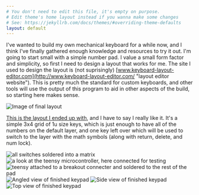 ```yaml
---
# You don't need to edit this file, it's empty on purpose.
# Edit theme's home layout instead if you wanna make some changes
# See: https://jekyllrb.com/docs/themes/#overriding-theme-defaults
layout: default
---
```


I've wanted to build my own mechanical keyboard for a while now, and I think I've finally gathered enough knowledge and resources to try it out.
I'm going to start small with a simple number pad. I value a small form factor and simplicity, so first I need to design a layout that works for me.
The site I used to design the layout is (not suprisingly) [www.keyboard-layout-editor.com](http://www.keyboard-layout-editor.com/ "layout editor website").
This is pretty much the standard for custom keyboards, and other tools will use the output of this program to aid in other aspects of the build, 
so starting here makes sense.

![Image of final layout][layout_pic]

[This is the layout I ended up with][layout], and I have to say I really like it. It's a simple 3x4 grid of 1u size keys, which is just enough to have all of
the numbers on the default layer, and one key left over which will be used to switch to the layer with the math symbols (along with return, delete, and num lock).


![all switches soldered into a matrix][switches_soldered]
![a look at the teensy microcontroller, here connected for testing][teensy]
![teensy attached to a breakout connecter and soldered to the rest of the pad][board_soldered]
![Angled view of finished keypad][angled_finished]
![Side view of finished keypad][side_finished]
![Top view of finished keypad][finished]

[finished]: /assets/images/pad/IMG_20170416_212048.jpg "Finished Keypad"
[switches_soldered]: /assets/images/pad/IMG_20170406_212510.jpg "Switches soldered"
[teensy]: /assets/images/pad/IMG_20170406_212537.jpg "Teensy controller test"
[board_soldered]: /assets/images/pad/IMG_20170415_155215.jpg "Teensy soldered to keypad"
[angled_finished]: /assets/images/pad/IMG_20170416_212151.jpg "Finished Keypad"
[side_finished]: /assets/images/pad/IMG_20170416_212225.jpg "Finished Keypad"
[layout]: http://www.keyboard-layout-editor.com/#/gists/1d57b9caed0c38da67a4c6adc07e87d6 "Link to layout"
[layout_pic]: /assets/images/pad/layout.jpg "Image of layout"
